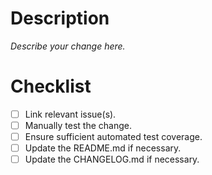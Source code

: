 # Description
_Describe your change here._

# Checklist
- [ ] Link relevant issue(s).
- [ ] Manually test the change.
- [ ] Ensure sufficient automated test coverage.
- [ ] Update the README.md if necessary.
- [ ] Update the CHANGELOG.md if necessary.
